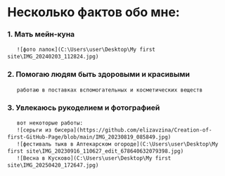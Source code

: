 # Несколько фактов обо мне:

### 1. Мать мейн-куна
       ![фото лапок](C:\Users\user\Desktop\My first site\IMG_20240203_112824.jpg)

### 2. Помогаю людям быть здоровыми и красивыми
       работаю в поставках вспомогательных и косметических веществ

### 3. Увлекаюсь рукоделием и фотографией
       
       вот некоторые работы:
       ![серьги из бисера](https://github.com/elizavzina/Creation-of-first-GitHub-Page/blob/main/IMG_20230819_085849.jpg)
       ![фестиваль тыкв в Аптекарском огороде](C:\Users\user\Desktop\My first site\IMG_20230916_110627_edit_678640632079398.jpg)
       ![Весна в Кусково](C:\Users\user\Desktop\My first site\IMG_20250420_172647.jpg)
